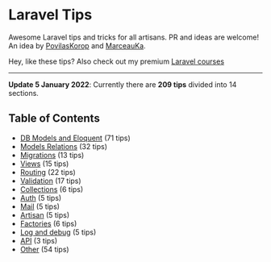 # Laravel Tips

Awesome Laravel tips and tricks for all artisans. PR and ideas are welcome!  
An idea by [PovilasKorop](https://github.com/PovilasKorop) and [MarceauKa](https://github.com/MarceauKa).

Hey, like these tips? Also check out my premium [Laravel courses](https://laraveldaily.teachable.com/)

---

__Update 5 **January** 2022__: Currently there are __209 tips__ divided into 14 sections.

## Table of Contents

- [DB Models and Eloquent](#db-models-and-eloquent) (71 tips)
- [Models Relations](#models-relations) (32 tips)
- [Migrations](#migrations) (13 tips)
- [Views](#views) (15 tips)
- [Routing](#routing) (22 tips)
- [Validation](#validation) (17 tips)
- [Collections](#collections) (6 tips)
- [Auth](#auth) (5 tips)
- [Mail](#mail) (5 tips)
- [Artisan](#artisan) (5 tips)
- [Factories](#factories) (6 tips)
- [Log and debug](#log-and-debug) (5 tips)
- [API](#api) (3 tips)
- [Other](#other) (54 tips)

